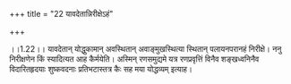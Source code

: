 +++
title = "22 यावदेतान्निरीक्षेऽहं"

+++
  
  
।।1.22।। यावदेतान् योद्धुकामान् अवस्थितान् अवाङ्मुखस्थित्या स्थितान्
पलायनपरानहं निरीक्षे। ननु निरीक्षणेन किं स्यादित्यत आह कैर्मयेति।
अस्मिन् रणसमुद्यमे यत्र रणप्रवृत्तिं विनैव शङ्खध्वनिनैव विदारितहृदयाः
शुष्कवदनाः प्रतिभटास्तत्र कैः सह मया योद्धव्यम् इत्याह।  
  
  
  

